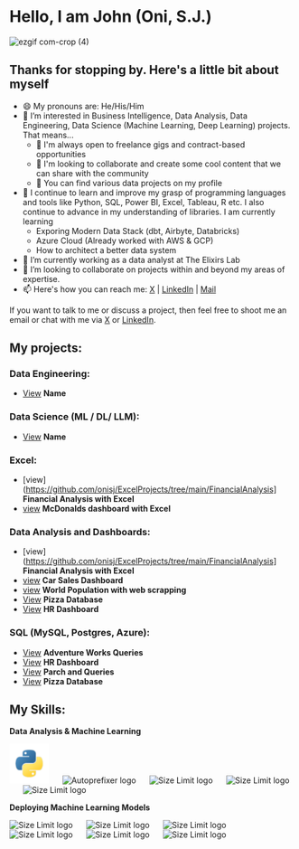 # Hello, I am John (Oni, S.J.)

![ezgif com-crop (4)](https://github.com/onisj/onisj/assets/worker.gif)

## Thanks for stopping by. Here's a little bit about myself
- 😄 My pronouns are: He/His/Him
- 👀 I’m interested in Business Intelligence, Data Analysis, Data Engineering, Data Science (Machine Learning, Deep Learning) projects. That means...
   - 👯 I'm always open to freelance gigs and contract-based opportunities
   - 💬 I'm looking to collaborate and create some cool content that we can share with the community
   - 🤘 You can find various data projects on my profile
- 🌱 I continue to learn and improve my grasp of programming languages and tools like Python, SQL, Power BI, Excel, Tableau, R etc. I also continue to advance in my understanding of libraries. I am currently learning
   - Exporing Modern Data Stack (dbt, Airbyte, Databricks)
   - Azure Cloud (Already worked with AWS & GCP)
   - How to architect a better data system
- 🔭 I’m currently working as a data analyst at The Elixirs Lab
- 💞️ I’m looking to collaborate on projects within and beyond my areas of expertise.
- 📫 Here's how you can reach me: [X](https://twitter.com/elyxir) | [LinkedIn](https://www.linkedin.com/in/onisj) | [Mail](mailto:elyxir4lyf@hotmail.com)

If you want to talk to me or discuss a project, then feel free to shoot me an email or chat with me via [X](https://twitter.com/elyxir) or [LinkedIn](https://www.linkedin.com/in/onisj).


## My projects:

### Data Engineering:
- [View](xxx) **Name**


### Data Science (ML / DL/ LLM):
- [View](xxx) **Name**

### Excel:
- [view](https://github.com/onisj/ExcelProjects/tree/main/FinancialAnalysis] **Financial Analysis with Excel**
- [view](https://github.com/onisj/ExcelProjects/tree/main/Dashboards/McDonalds) **McDonalds dashboard with Excel**

  
### Data Analysis and Dashboards:
- [view](https://github.com/onisj/ExcelProjects/tree/main/FinancialAnalysis] **Financial Analysis with Excel**
- [view](https://github.com/onisj/PowerBI_Dashboards/tree/master/carSalesDashboard) **Car Sales Dashboard**
- [view](https://github.com/onisj/PowerBI_Dashboards/tree/master/worldPopulation_webScrapping_dashboard) **World Population with web scrapping**
- [View](https://github.com/onisj/SQLProjects/tree/main/PizzaDB) **Pizza Database**
- [View](https://github.com/onisj/SQLProjects/tree/main/HR_Dashboard/HR-Dashboard-MySQL-PowerBI) **HR Dashboard**

### SQL (MySQL, Postgres, Azure):
- [View](https://github.com/onisj/SQLProjects/tree/main/AdventureWorks_Queries) **Adventure Works Queries**
- [View](https://github.com/onisj/SQLProjects/tree/main/HR_Dashboard/HR-Dashboard-MySQL-PowerBI) **HR Dashboard**
- [View](https://github.com/onisj/SQLProjects/tree/main/ParchAndPosey) **Parch and  Queries**
- [View](https://github.com/onisj/SQLProjects/tree/main/PizzaDB) **Pizza Database**

## My Skills:

**Data Analysis & Machine Learning**

<a><img src="https://raw.githubusercontent.com/github/explore/80688e429a7d4ef2fca1e82350fe8e3517d3494d/topics/python/python.png" width="70" height="70" alt="PostCSS logo" /></a>&nbsp;&nbsp;&nbsp;&nbsp;&nbsp;
<a><img src="https://img.favpng.com/23/14/0/machine-learning-deep-learning-artificial-intelligence-supervised-learning-support-vector-machine-png-favpng-pk6kR3fbraDTCN1B9ijfqCV9K.jpg" width="70" height="70" alt="Autoprefixer logo" /></a>&nbsp;&nbsp;&nbsp;&nbsp;&nbsp;
<a><img src="https://analyticslearn.com/wp-content/uploads/2020/11/What-is-Exploratory-Data-Analysis.jpg" width="" height="70" alt="Size Limit logo" /></a>&nbsp;&nbsp;&nbsp;&nbsp;&nbsp;
<a><img src="https://upload.wikimedia.org/wikipedia/commons/thumb/3/34/Microsoft_Office_Excel_%282019%E2%80%93present%29.svg/1200px-Microsoft_Office_Excel_%282019%E2%80%93present%29.svg.png" width="70" height="70" alt="Size Limit logo" /></a>&nbsp;&nbsp;&nbsp;&nbsp;&nbsp;
<a><img src="https://www.alura.com.br/artigos/assets/power-bi/power-bi-logo.png" width="70" height="70" alt="Size Limit logo" /></a>&nbsp;&nbsp;&nbsp;&nbsp;&nbsp;

**Deploying Machine Learning Models**

<a><img src="https://www.vectorlogo.zone/logos/mysql/mysql-ar21.png" width="70" height="70" alt="Size Limit logo" /></a>&nbsp;&nbsp;&nbsp;&nbsp;&nbsp;
<a><img src="https://miro.medium.com/v2/resize:fit:640/0*zvhlCD9RXDA4qbX5" width="70" height="70" alt="Size Limit logo" /></a>&nbsp;&nbsp;&nbsp;&nbsp;&nbsp;
<a><img src="https://pbs.twimg.com/profile_images/1526964416834510848/Njy4Kh2q_400x400.jpg" width="70" height="70" alt="Size Limit logo" /></a>&nbsp;&nbsp;&nbsp;&nbsp;&nbsp;
<a><img src="https://cdn.analyticsvidhya.com/wp-content/uploads/2020/10/image4.jpg" width="70" height="70" alt="Size Limit logo" /></a>&nbsp;&nbsp;&nbsp;&nbsp;&nbsp;
<a><img src="https://www.docker.com/wp-content/uploads/2022/03/vertical-logo-monochromatic.png" width="70" height="70" alt="Size Limit logo" /></a>&nbsp;&nbsp;&nbsp;&nbsp;&nbsp;
<a><img src="https://i.pinimg.com/originals/52/2e/6b/522e6bc1a11d1726a35f81cbd979395f.jpg" width="70" height="70" alt="Size Limit logo" /></a>&nbsp;&nbsp;&nbsp;&nbsp;&nbsp;

<!---
onisj/onisj is a ✨ special ✨ repository because its `README.md` (this file) appears on your GitHub profile.
You can click the Preview link to take a look at your changes.
--->

<!-- - 🤘 Here are my Open Source contributions so far: I keep building projects and tutorials for my YouTube channel, here are some
  - [YouTube Analysis End-To-End Data Engineering Project using Python and AWS](https://github.com/darshilparmar/dataengineering-youtube-analysis-project)
  - [Twitter Data Pipeline using Airflow](https://github.com/darshilparmar/twitter-airflow-data-engineering-project)
  - [Stock Market Real-Time Data Processing Using Kafka](https://github.com/darshilparmar/stock-market-kafka-data-engineering-project)
- 📝 Here are my most recent blogs:
   - Medium
     - [SQL Functions I Use as Data Engineer](https://medium.com/@darshilp/sql-functions-i-use-as-data-engineer-1a1157b11cb4)
     - [7 End-To-End Data Engineering Projects for FREE](https://medium.com/@darshilp/7-end-to-end-data-engineering-projects-for-free-bf9e86d7bfe0)
     - [MY JOURNEY INTO DATA ENGINEERING](https://medium.com/@darshilp/my-journey-into-data-engineering-2f5a9648d0cd)
- My Certifications and Courses
  - [AWS Certified Solutions Architect – Associate](https://www.credly.com/badges/57774a7f-8f46-4896-8b85-0d882385dd8a/public_url)
  - [Data Engineering, Big Data, and Machine Learning on GCP](https://coursera.org/share/1e743b93580fa6bc549063589a0f67a4)
  - [Deep Learning Specialization](https://www.coursera.org/account/accomplishments/specialization/certificate/5XV682V6U5DQ)
  - [Machine Learning by Andrew Ng](https://www.coursera.org/account/accomplishments/certificate/FWZYWR93ZGMA)
  - [Data Science Professional Certificate](https://www.credly.com/badges/eaf89631-0357-4fd9-b967-c72266b49ba0/public_url) -->
  

  
